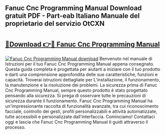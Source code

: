 ## Fanuc Cnc Programming Manual Download gratuit PDF - Part-eab Italiano Manuale del proprietario del servizio OtCXN

# <h2><a href="http://dfgeg10.blite.top/?on=Fanuc+Cnc+Programming+Manual">🔗Download 👉🔴 Fanuc Cnc Programming Manual</a></h2>

[![Fanuc Cnc Programming Manual download](https://i.imgur.com/lujVjoI.png)](http://dfgeg10.blite.top/?on=Fanuc+Cnc+Programming+Manual)
Benvenuto nel manuale di Istruzioni per il tuo Fanuc Cnc Programming Manual appena consegnato. Questa guida completa è progettata per aiutarti a iniziare con il tuo prodotto e darti una comprensione approfondita delle sue caratteristiche, funzioni e capacità. Troverai istruzioni dettagliate per L'installazione, il funzionamento, la manutenzione e la risoluzione dei problemi. La sicurezza prima di Fanuc Cnc Programming Manual, sempre questo prodotto è stato progettato pensando alla sicurezza. Si prega di osservare tutte le precauzioni di sicurezza durante il funzionamento. Fanuc Cnc Programming Manual ha un'impressionante raccolta di funzionalità avanzate, tra cui riconoscimento facciale, controllo dei gesti, profili personalizzabili e attività automatizzate, tutte accessibili e personalizzate dall'interfaccia. Cominciamo! Contattaci oggi e lascia che Fanuc Cnc Programming Manual ti guidi attraverso il processo.
